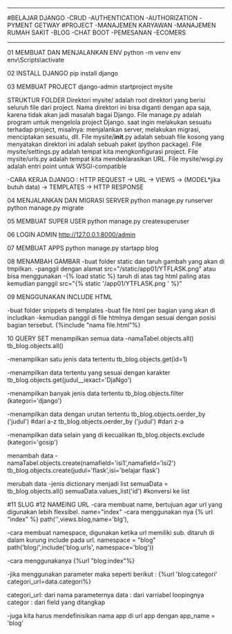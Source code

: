 ------------------------------------------------
#BELAJAR DJANGO
-CRUD
-AUTHENTICATION
-AUTHORIZATION
-PYMENT GETWAY
#PROJECT
-MANAJEMEN KARYAWAN
-MANAJEMEN RUMAH SAKIT
-BLOG
-CHAT BOOT
-PEMESANAN
-ECOMERS

------------------------------------------------
01 MEMBUAT DAN MENJALANKAN  ENV
python -m venv env
env\Scripts\activate


02 INSTALL DJANGO
pip install django

03 MEMBUAT PROJECT 
django-admin startproject mysite

STRUKTUR FOLDER
Direktori mysite/ adalah root direktori yang berisi seluruh file dari project. Nama direktori ini bisa diganti dengan apa saja, karena tidak akan jadi masalah bagai Django.
File manage.py adalah program untuk mengelola project Django. saat ingin melakukan sesuatu terhadap project, misalnya: menjalankan server, melakukan migrasi, menciptakan sesuatu, dll.
File mysite/__init__.py adalah sebuah file kosong yang menyatakan direktori ini adalah sebuah paket (python package).
File mysite/settings.py adalah tempat kita mengkonfigurasi project.
File mysite/urls.py adalah tempat kita mendeklarasikan URL.
File mysite/wsgi.py adalah entri point untuk WSGI-compatible

-CARA KERJA DJANGO : HTTP REQUEST -> URL -> VIEWS -> (MODEL*jika butuh data) -> TEMPLATES -> HTTP RESPONSE

04 MENJALANKAN DAN MIGRASI SERVER 
python manage.py runserver
python manage.py migrate

05 MEMBUAT SUPER USER
python manage.py createsuperuser

06 LOGIN ADMIN
http://127.0.0.1:8000/admin

07 MEMBUAT APPS
python manage.py startapp blog

08 MENAMBAH GAMBAR
-buat folder static dan taruh gambah yang akan di tmpilkan.
-panggil dengan alamat src="/static/app01/YTFLASK.png" atau bisa menggunakan 
-{% load static %} taruh di atas tag html paling atas kemudian panggil src="{% static '/app01/YTFLASK.png ' %}"

09 MENGGUNAKAN INCLUDE HTML

-buat folder snippets di templates
-buat file html per bagian yang akan di includkan
-kemudian panggil di file htmlnya dengan sesuai dengan posisi bagian tersebut.
{%include "nama file.html"%}

10 QUERY SET 
menampilkan semua data 
-namaTabel.objects.all()
tb_blog.objects.all()

-menampilkan satu jenis data tertentu
tb_blog.objects.get(id=1)

-menampilkan data tertentu yang sesuai dengan karakter
tb_blog.objects.get(judul__iexact='DjaNgo')

-menampilkan banyak jenis data tertentu
tb_blog.objects.filter (kategori='django')

-menampilkan data dengan urutan tertentu
tb_blog.objects.oerder_by ('judul') #dari a-z
tb_blog.objects.oerder_by ('judul') #dari z-a

-menampilkan data selain yang di kecualikan
tb_blog.objects.exclude (kategori='gosip')

menambah data
-namaTabel.objects.create(namafield='isi1',namafield='isi2')
tb_blog.objects.create(judul='flask',isi='belajar flask')

merubah data 
-jenis dictionary menjadi list
semuaData = tb_blog.objects.all()
semuaData.values_list('id') #konversi ke list

#11 SLUG
#12 NAMEING URL
-cara membuat name, bertujuan agar url yang digunakan lebih flexsibel.
name="index"
-cara menggunakan nya
{% url "index" %}
path('',views.blog,name='blg'),

-cara membuat namespace, digunakan ketika url memiliki sub. ditaruh di dalam kurung include pada url.
namespace = "blog"
path('blog/',include('blog.urls',  namespace='blog'))

-cara menggunakanya
{%url "blog:index"%}

-jika menggunakan parameter maka seperti berikut :
{%url 'blog:categori' categori_url=data.categori%}

categori_url: dari nama parameternya
data : dari varriabel loopingnya
categor : dari field yang ditangkap

-juga kita harus mendefinisikan nama app di url app dengan
app_name = 'blog'





